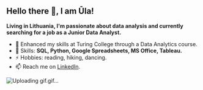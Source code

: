 ## Hello there 👋, I am Ūla! 

**Living in Lithuania, I'm passionate about data analysis and currently searching for a job as a Junior Data Analyst.**

- 🔭 Enhanced my skills at Turing College through a Data Analytics course.
- 🌱 Skills: **SQL, Python, Google Spreadsheets, MS Office, Tableau.**
- ⚡ Hobbies: reading, hiking, dancing.
- 📫 Reach me on [LinkedIn](https://www.linkedin.com/in/%C5%ABla-markevi%C4%8Dien%C4%97-58173b171/).

![Uploading gif.gif…]()


